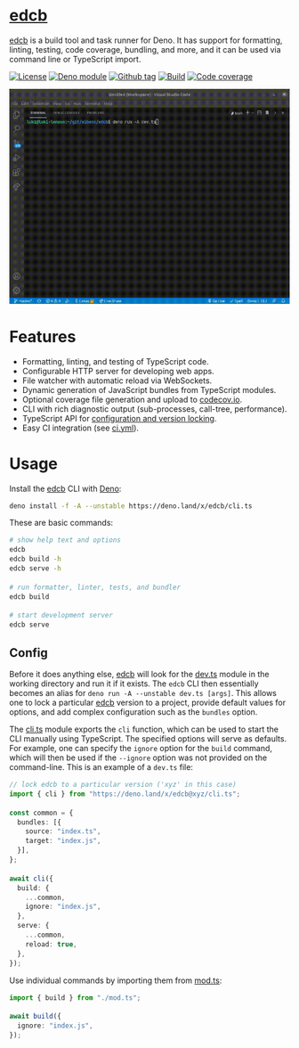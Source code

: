 # [edcb]

[edcb] is a build tool and task runner for Deno. It has support for formatting,
linting, testing, code coverage, bundling, and more, and it can be used via
command line or TypeScript import.

[![License][license-shield]](LICENSE)
[![Deno module][deno-land-shield]][deno-land]
[![Github
tag][github-shield]][github] [![Build][build-shield]][build]
[![Code
coverage][coverage-shield]][coverage]

![edcb in action](docs/video.gif)

# Features

- Formatting, linting, and testing of TypeScript code.
- Configurable HTTP server for developing web apps.
- File watcher with automatic reload via WebSockets.
- Dynamic generation of JavaScript bundles from TypeScript modules.
- Optional coverage file generation and upload to [codecov.io].
- CLI with rich diagnostic output (sub-processes, call-tree, performance).
- TypeScript API for [configuration and version locking](#config).
- Easy CI integration (see [ci.yml](.github/workflows/ci.yml)).

# Usage

Install the [edcb] CLI with [Deno]:

```sh
deno install -f -A --unstable https://deno.land/x/edcb/cli.ts
```

These are basic commands:

```sh
# show help text and options
edcb
edcb build -h
edcb serve -h

# run formatter, linter, tests, and bundler
edcb build

# start development server
edcb serve
```

## Config

Before it does anything else, [edcb] will look for the [dev.ts](dev.ts) module
in the working directory and run it if it exists. The `edcb` CLI then
essentially becomes an alias for `deno run -A --unstable dev.ts [args]`. This
allows one to lock a particular [edcb] version to a project, provide default
values for options, and add complex configuration such as the `bundles` option.

The [cli.ts](cli.ts) module exports the `cli` function, which can be used to
start the CLI manually using TypeScript. The specified options will serve as
defaults. For example, one can specify the `ignore` option for the `build`
command, which will then be used if the `--ignore` option was not provided on
the command-line. This is an example of a `dev.ts` file:

```ts
// lock edcb to a particular version ('xyz' in this case)
import { cli } from "https://deno.land/x/edcb@xyz/cli.ts";

const common = {
  bundles: [{
    source: "index.ts",
    target: "index.js",
  }],
};

await cli({
  build: {
    ...common,
    ignore: "index.js",
  },
  serve: {
    ...common,
    reload: true,
  },
});
```

Use individual commands by importing them from [mod.ts](mod.ts):

```ts
import { build } from "./mod.ts";

await build({
  ignore: "index.js",
});
```

[edcb]: #
[Deno]: https://deno.land
[GitHub Actions]: https://github.com/features/actions
[codecov.io]: https://codecov.io

<!-- badges -->

[github]: https://github.com/eibens/edcb
[github-shield]: https://img.shields.io/github/v/tag/eibens/edcb?label&logo=github
[coverage-shield]: https://img.shields.io/codecov/c/github/eibens/edcb?logo=codecov&label
[license-shield]: https://img.shields.io/github/license/eibens/edcb?color=informational
[coverage]: https://codecov.io/gh/eibens/edcb
[build]: https://github.com/eibens/edcb/actions/workflows/ci.yml
[build-shield]: https://img.shields.io/github/workflow/status/eibens/edcb/ci?logo=github&label
[deno-land]: https://deno.land/x/edcb
[deno-land-shield]: https://img.shields.io/badge/x/edcb-informational?logo=deno&label
